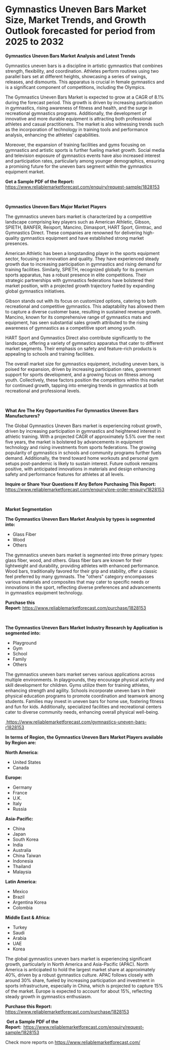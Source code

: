 <p><h1>Gymnastics Uneven Bars Market Size, Market Trends, and Growth Outlook forecasted for period from 2025 to 2032</h1></p><p><strong>Gymnastics Uneven Bars Market Analysis and Latest Trends</strong></p>
<p><p>Gymnastics uneven bars is a discipline in artistic gymnastics that combines strength, flexibility, and coordination. Athletes perform routines using two parallel bars set at different heights, showcasing a series of swings, releases, and dismounts. This apparatus is crucial in female gymnastics and is a significant component of competitions, including the Olympics.</p><p>The Gymnastics Uneven Bars Market is expected to grow at a CAGR of 8.1% during the forecast period. This growth is driven by increasing participation in gymnastics, rising awareness of fitness and health, and the surge in recreational gymnastics programs. Additionally, the development of innovative and more durable equipment is attracting both professional athletes and casual practitioners. The market is also witnessing trends such as the incorporation of technology in training tools and performance analysis, enhancing the athletes' capabilities.</p><p>Moreover, the expansion of training facilities and gyms focusing on gymnastics and artistic sports is further fueling market growth. Social media and television exposure of gymnastics events have also increased interest and participation rates, particularly among younger demographics, ensuring a promising future for the uneven bars segment within the gymnastics equipment market.</p></p>
<p><strong>Get a Sample PDF of the Report:&nbsp;</strong> <a href="https://www.reliablemarketforecast.com/enquiry/request-sample/1828153?utm_campaign=3049&utm_medium=2&utm_source=Github&utm_content=ia&utm_term=09042025&utm_id=gymnastics-uneven-bars">https://www.reliablemarketforecast.com/enquiry/request-sample/1828153</a></p>
<p>&nbsp;</p>
<p><strong>Gymnastics Uneven Bars Major Market Players</strong></p>
<p><p>The gymnastics uneven bars market is characterized by a competitive landscape comprising key players such as American Athletic, Gibson, SPIETH, BANFER, Reisport, Mancino, Dimasport, HART Sport, Gimtrac, and Gymnastics Direct. These companies are renowned for delivering high-quality gymnastics equipment and have established strong market presences.</p><p>American Athletic has been a longstanding player in the sports equipment sector, focusing on innovation and quality. They have experienced steady growth due to increasing participation in gymnastics and rising demand for training facilities. Similarly, SPIETH, recognized globally for its premium sports apparatus, has a robust presence in elite competitions. Their strategic partnerships with gymnastics federations have bolstered their market position, with a projected growth trajectory fueled by expanding global gymnastics initiatives.</p><p>Gibson stands out with its focus on customized options, catering to both recreational and competitive gymnastics. This adaptability has allowed them to capture a diverse customer base, resulting in sustained revenue growth. Mancino, known for its comprehensive range of gymnastics mats and equipment, has seen substantial sales growth attributed to the rising awareness of gymnastics as a competitive sport among youth.</p><p>HART Sport and Gymnastics Direct also contribute significantly to the landscape, offering a variety of gymnastics apparatus that cater to different market segments. Their emphasis on safety and feature-rich products is appealing to schools and training facilities.</p><p>The overall market size for gymnastics equipment, including uneven bars, is poised for expansion, driven by increasing participation rates, government support for sports development, and a growing focus on fitness among youth. Collectively, these factors position the competitors within this market for continued growth, tapping into emerging trends in gymnastics at both recreational and professional levels.</p></p>
<p>&nbsp;</p>
<p><strong>What Are The Key Opportunities For Gymnastics Uneven Bars Manufacturers?</strong></p>
<p><p>The Global Gymnastics Uneven Bars market is experiencing robust growth, driven by increasing participation in gymnastics and heightened interest in athletic training. With a projected CAGR of approximately 5.5% over the next five years, the market is bolstered by advancements in equipment technology and rising investments from sports federations. The growing popularity of gymnastics in schools and community programs further fuels demand. Additionally, the trend toward home workouts and personal gym setups post-pandemic is likely to sustain interest. Future outlook remains positive, with anticipated innovations in materials and design enhancing safety and performance features for athletes at all levels.</p></p>
<p><strong>Inquire or Share Your Questions If Any Before Purchasing This Report:</strong> <a href="https://www.reliablemarketforecast.com/enquiry/pre-order-enquiry/1828153?utm_campaign=3049&utm_medium=2&utm_source=Github&utm_content=ia&utm_term=09042025&utm_id=gymnastics-uneven-bars">https://www.reliablemarketforecast.com/enquiry/pre-order-enquiry/1828153</a></p>
<p>&nbsp;</p>
<p><strong>Market Segmentation</strong></p>
<p><strong>The Gymnastics Uneven Bars Market Analysis by types is segmented into:</strong></p>
<p><ul><li>Glass Fiber</li><li>Wood</li><li>Others</li></ul></p>
<p><p>The gymnastics uneven bars market is segmented into three primary types: glass fiber, wood, and others. Glass fiber bars are known for their lightweight and durability, providing athletes with enhanced performance. Wood bars, traditionally favored for their grip and stability, offer a classic feel preferred by many gymnasts. The "others" category encompasses various materials and composites that may cater to specific needs or innovations in the sport, reflecting diverse preferences and advancements in gymnastics equipment technology.</p></p>
<p><strong>Purchase this Report:&nbsp;</strong><a href="https://www.reliablemarketforecast.com/purchase/1828153?utm_campaign=3049&utm_medium=2&utm_source=Github&utm_content=ia&utm_term=09042025&utm_id=gymnastics-uneven-bars">https://www.reliablemarketforecast.com/purchase/1828153</a></p>
<p>&nbsp;</p>
<p><strong>The Gymnastics Uneven Bars Market Industry Research by Application is segmented into:</strong></p>
<p><ul><li>Playground</li><li>Gym</li><li>School</li><li>Family</li><li>Others</li></ul></p>
<p><p>The gymnastics uneven bars market serves various applications across multiple environments. In playgrounds, they encourage physical activity and skill development for children. Gyms utilize them for training athletes, enhancing strength and agility. Schools incorporate uneven bars in their physical education programs to promote coordination and teamwork among students. Families may invest in uneven bars for home use, fostering fitness and fun for kids. Additionally, specialized facilities and recreational centers cater to diverse community needs, enhancing overall physical well-being.</p></p>
<p><a href="https://www.reliablemarketforecast.com/gymnastics-uneven-bars-r1828153?utm_campaign=3049&utm_medium=2&utm_source=Github&utm_content=ia&utm_term=09042025&utm_id=gymnastics-uneven-bars">&nbsp;https://www.reliablemarketforecast.com/gymnastics-uneven-bars-r1828153</a></p>
<p><strong>In terms of Region, the Gymnastics Uneven Bars Market Players available by Region are:</strong></p>
<p>
    <p> <strong> North America: </strong>
        <ul>
            <li>United States</li>
            <li>Canada</li>
        </ul>
        </p> 
    <p> <strong> Europe: </strong>
        <ul>
            <li>Germany</li>
            <li>France</li>
            <li>U.K.</li>
            <li>Italy</li>
            <li>Russia</li>
        </ul>
        </p> 
    <p> <strong> Asia-Pacific: </strong>
        <ul>
            <li>China</li>
            <li>Japan</li>
            <li>South Korea</li>
            <li>India</li>
            <li>Australia</li>
            <li>China Taiwan</li>
            <li>Indonesia</li>
            <li>Thailand</li>
            <li>Malaysia</li>
        </ul>
        </p> 
    <p> <strong> Latin America: </strong>
        <ul>
            <li>Mexico</li>
            <li>Brazil</li>
            <li>Argentina Korea</li>
            <li>Colombia</li>
        </ul>
        </p> 
    <p> <strong> Middle East & Africa: </strong>
        <ul>
            <li>Turkey</li>
            <li>Saudi</li>
            <li>Arabia</li>
            <li>UAE</li>
            <li>Korea</li>
        </ul>
    </p>
    </p>
<p><p>The global gymnastics uneven bars market is experiencing significant growth, particularly in North America and Asia-Pacific (APAC). North America is anticipated to hold the largest market share at approximately 40%, driven by a robust gymnastics culture. APAC follows closely with around 30% share, fueled by increasing participation and investment in sports infrastructure, especially in China, which is projected to capture 15% of the market. Europe is expected to account for about 15%, reflecting steady growth in gymnastics enthusiasm.</p></p>
<p><strong>Purchase this Report: </strong><a href="https://www.reliablemarketforecast.com/purchase/1828153?utm_campaign=3049&utm_medium=2&utm_source=Github&utm_content=ia&utm_term=09042025&utm_id=gymnastics-uneven-bars">https://www.reliablemarketforecast.com/purchase/1828153</a></p>
<p>&nbsp;<strong>Get a Sample PDF of the Report:&nbsp;&nbsp;</strong><a href="https://www.reliablemarketforecast.com/enquiry/request-sample/1828153?utm_campaign=3049&utm_medium=2&utm_source=Github&utm_content=ia&utm_term=09042025&utm_id=gymnastics-uneven-bars">https://www.reliablemarketforecast.com/enquiry/request-sample/1828153</a></p>
<p><strong></strong></p>
<p>Check more reports on <a href="https://www.reliablemarketforecast.com/?utm_campaign=3049&utm_medium=2&utm_source=Github&utm_content=ia&utm_term=09042025&utm_id=gymnastics-uneven-bars">https://www.reliablemarketforecast.com/</a></p>